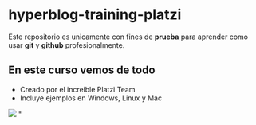 # hyperblog-training-platzi

Este repositorio es unicamente con fines de **prueba** para aprender como usar **git** y **github** profesionalmente.

## En este curso vemos de todo
* Creado por el increible Platzi Team
* Incluye ejemplos en Windows, Linux y Mac
 

![](https://www.biteinteractive.com/wp-content/uploads/2021/05/git-vs-github.png) "